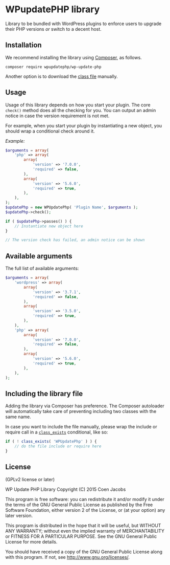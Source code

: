 # WPupdatePHP library
Library to be bundled with WordPress plugins to enforce users to upgrade their PHP versions _or_ switch to a decent host.

## Installation
We recommend installing the library using [Composer](https://getcomposer.org/), as follows.

```
composer require wpupdatephp/wp-update-php
```

Another option is to download the [class file](https://github.com/WPupdatePHP/wp-update-php/blob/master/src/WPUpdatePhp.php) manually.

## Usage
Usage of this library depends on how you start your plugin. The core `check()` method does all the checking for you. You can output an admin notice in case the version requirement is not met.

For example, when you start your plugin by instantiating a new object, you should wrap a conditional check around it.

_Example:_

```php
$arguments = array(
    'php' => array(
        array(
            'version' => '7.0.0',
            'required' => false,
        ),
        array(
            'version' => '5.6.0',
            'required' => true,
        ),
    ),
);
$updatePhp = new WPUpdatePhp( 'Plugin Name', $arguments );
$updatePhp->check();

if ( $updatePhp->passes() ) {
    // Instantiate new object here
}

// The version check has failed, an admin notice can be shown
```

## Available arguments
The full list of available arguments:

```php
$arguments = array(
    'wordpress' => array(
        array(
            'version' => '3.7.1',
            'required' => false,
        ),
        array(
            'version' => '3.5.0',
            'required' => true,
        ),
    ),
    'php' => array(
        array(
            'version' => '7.0.0',
            'required' => false,
        ),
        array(
            'version' => '5.6.0',
            'required' => true,
        ),
    ),
);
```

## Including the library file
Adding the library via Composer has preference. The Composer autoloader will automatically take care of preventing including two classes with the same name.

In case you want to include the file manually, please wrap the include or require call in a [`class_exists`](http://php.net/class_exists) conditional, like so:

```php
if ( ! class_exists( 'WPUpdatePhp' ) ) {
	// do the file include or require here
}
```

## License
(GPLv2 license or later)

WP Update PHP Library
Copyright (C) 2015  Coen Jacobs

This program is free software: you can redistribute it and/or modify
it under the terms of the GNU General Public License as published by
the Free Software Foundation, either version 2 of the License, or
(at your option) any later version.

This program is distributed in the hope that it will be useful,
but WITHOUT ANY WARRANTY; without even the implied warranty of
MERCHANTABILITY or FITNESS FOR A PARTICULAR PURPOSE.  See the
GNU General Public License for more details.

You should have received a copy of the GNU General Public License
along with this program.  If not, see <http://www.gnu.org/licenses/>.
